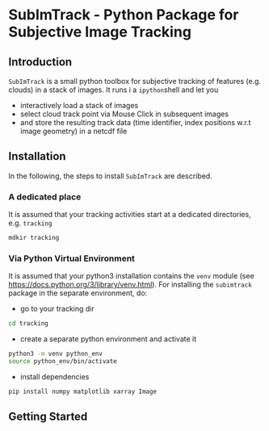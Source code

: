 # SubImTrack - Python Package for Subjective Image Tracking

## Introduction
`SubImTrack` is a small python toolbox for subjective tracking of features (e.g. clouds) in a stack of images. It runs i a `ipython`shell and let you 

* interactively load a stack of images
* select cloud track point via Mouse Click in subsequent images
* and store the resulting track data (time identifier, index positions w.r.t image geometry) in a netcdf file


## Installation
In the following, the steps to install `SubImTrack` are described.

### A dedicated place
It is assumed that your tracking activities start at a dedicated directories, e.g. `tracking`

```bash
mdkir tracking
```

### Via Python Virtual Environment
It is assumed that your python3 installation contains the `venv` module (see https://docs.python.org/3/library/venv.html). For installing the `subimtrack` package in the separate environment, do: 

* go to your tracking dir
```bash
cd tracking
```
* create a separate python environment and activate it
```bash
python3 -m venv python_env
source python_env/bin/activate
```

* install dependencies
```bash
pip install numpy matplotlib xarray Image
```



## Getting Started